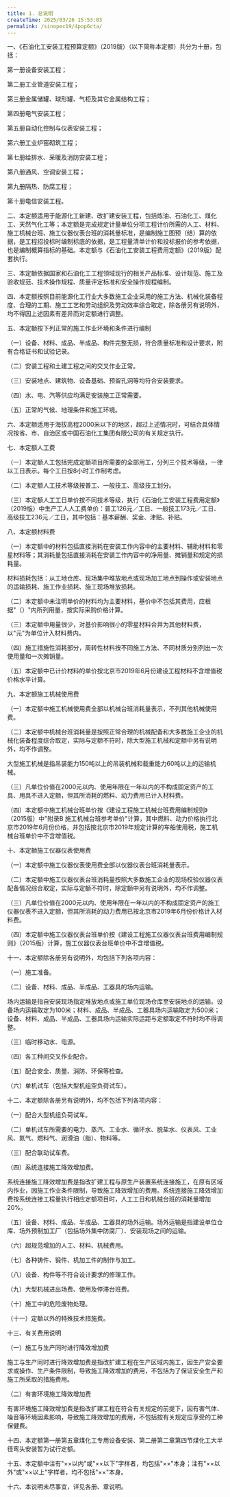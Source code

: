 ```yaml
---
title: 1. 总说明
createTime: 2025/03/26 15:53:03
permalink: /sinopec19/4pop6cta/
---
```


一、《石油化工安装工程预算定额》（2019版）（以下简称本定额）共分为十册，包括：

第一册设备安装工程；

第二册工业管道安装工程；

第三册金属储罐、球形罐、气柜及其它金属结构工程；

第四册电气安装工程；

第五册自动化控制与仪表安装工程；

第六册工业炉窑砌筑工程；

第七册给排水、采暖及消防安装工程；

第八册通风、空调安装工程；

第九册隔热、防腐工程；

第十册电信安装工程。

二、本定额适用于能源化工新建、改扩建安装工程，包括炼油、石油化工、煤化工、天然气化工等；本定额是完成规定计量单位分项工程计价所需的人工、材料、施工机械台班、施工仪器仪表台班的消耗量标准，是编制施工图预（结）算的依据，是工程招投标时编制标底的依据，是工程量清单计价和投标报价的参考依据，也是编制概算指标的基础。本定额与《石油化工安装工程费用定额》（2019版）配套执行。

三、本定额依据国家和石油化工工程领域现行的相关产品标准、设计规范、施工及验收规范、技术操作规程、质量评定标准和安全操作规程编制。

四、本定额按照目前能源化工行业大多数施工企业采用的施工方法、机械化装备程度、合理的工期、施工工艺和劳动组织及劳动效率综合取定，除各册另有说明外，均不得因上述因素有差异而对定额进行调整。

五、本定额按下列正常的施工作业环境和条件进行编制

（一）设备、材料、成品、半成品、构件完整无损，符合质量标准和设计要求，附有合格证书和试验记录。

（二）安装工程和土建工程之间的交叉作业正常。

（三）安装地点、建筑物、设备基础、预留孔洞等均符合安装要求。

（四）水、电、汽等供应均满足安装施工正常需要。

（五）正常的气候、地理条件和施工环境。

六、本定额适用于海拔高程2000米以下的地区，超过上述情况时，可结合具体情况按省、市、自治区或中国石油化工集团有限公司的有关规定执行。

七、本定额人工费

（一）本定额人工包括完成定额项目所需要的全部用工，分列三个技术等级，一律以工日表示。每个工日按8小时工作制考虑。

（二）本定额人工技术等级按普工、一般技工、高级技工划分。

（三）本定额人工工日单价按不同技术等级，执行《石油化工安装工程费用定额》（2019版）中生产工人人工费单价：普工126元／工日、一般技工173元／工日、高级技工236元／工日，其中包括：基本薪酬、奖金、津贴、补贴。

八、本定额材料费

（一）本定额中的材料包括直接消耗在安装工作内容中的主要材料、辅助材料和零星材料等；其消耗量包括直接消耗在安装工作内容中的净用量、摊销量和规定的损耗量。

材料损耗包括：从工地仓库、现场集中堆放地点或现场加工地点到操作或安装地点的运输损耗、施工作业损耗、施工现场堆放损耗。

（二）本定额中未注明单价的材料均为主要材料，基价中不包括其费用，应根据"（）"内所列用量，按实际采购价格计算。

（三）本定额中用量很少，对基价影响很小的零星材料合并为其他材料费，以"元"为单位计入材料费内。

（四）施工措施性消耗部分，周转性材料按不同施工方法、不同材质分别列出一次使用量和一次摊销量。

（五）本定额中已计价材料的单价按北京市2019年6月份建设工程材料不含增值税价格水平计算。

九、本定额施工机械使用费

（一）本定额中施工机械使用费全部以机械台班消耗量表示，不列其他机械使用费。

（二）本定额中机械台班消耗量是按照正常合理的机械配备和大多数施工企业的机械化装备程度综合取定，实际与定额不符时，除大型施工机械和定额中另有说明外，均不作调整。

大型施工机械是指吊装能力150吨以上的吊装机械和载重能力60吨以上的运输机械。

（三）凡单位价值在2000元以内、使用年限在一年以内的不构成固定资产的工具、用具不进入定额，但其所消耗的燃料、动力费用已计入材料费。

（四）本定额中施工机械台班单价按《建设工程施工机械台班费用编制规则》（2015版）中"附录B 施工机械台班参考单价"计算，其中燃料、动力价格执行北京市2019年6月份价格，并包括按北京市2019年规定计算的车船使用税，施工机械台班单价中不含增值税。

十、本定额施工仪器仪表使用费

（一）本定额中施工仪器仪表使用费全部以仪器仪表台班消耗量表示。

（二）本定额中施工仪器仪表台班消耗量按照大多数施工企业的现场校验仪器仪表配备情况综合取定，实际与定额不符时，除定额中另有说明外，均不作调整。

（三）凡单位价值在2000元以内、使用年限在一年以内的不构成固定资产的施工仪器仪表不进入定额，但其所消耗的动力费用已按北京市2019年6月份价格计入材料费。

（四）本定额中施工仪器仪表台班单价按《建设工程施工仪器仪表台班费用编制规则》（2015版）计算，施工仪器仪表台班单价中不含增值税。

十一、本定额除各册另有说明外，均包括下列各项内容：

（一）施工准备。

（二）设备、材料、成品、半成品、工器具的场内运输。

场内运输是指自安装现场指定堆放地点或施工单位现场仓库至安装地点的运输。设备场内运输取定为100米；材料、成品、半成品、工器具场内运输取定为500米；设备、材料、成品、半成品、工器具场内运输实际运距与定额取定不符时均不得调整。

（三）临时移动水、电源。

（四）各工种间交叉作业配合。

（五）配合安全、质量、消防、环保等检查。

（六）单机试车（包括大型机组空负荷试车）。

十二、本定额除各册另有说明外，均不包括下列各项内容：

（一）配合大型机组负荷试车。

（二）单机试车所需要的电力、蒸汽、工业水、循环水、脱盐水、仪表风、工业风、氮气、燃料气、润滑油（脂）、物料等。

（三）配合联动试车费。

（四）系统连接施工降效增加费。

系统连接施工降效增加费是指改扩建工程与原生产装置系统连接施工，在原有区域内作业，因施工作业条件限制，导致施工降效增加的费用。系统连接施工降效增加费按系统连接工程量执行相应定额项目时，人工工日和机械台班的消耗量增加20%。

（五）设备、材料、成品、半成品、工器具的场外运输。场外运输是指建设单位仓库、场外预制加工厂（包括场外集中防腐厂）、安装现场之间的运输。

（六）超规范增加的人工、材料、机械费用。

（七）各种铸件、锻件、机加工件的制作与加工。

（八）设备、构件等不符合设计要求的修理工作。

（九）大型机械进出场费、使用及停滞台班费。

（十）施工中的危险废物处理。

（十一）定额以外的特殊技术措施费。

十三、有关费用说明

（一）施工与生产同时进行降效增加费

施工与生产同时进行降效增加费是指改扩建工程在生产区域内施工，因生产安全要求或操作、生产条件限制，导致施工降效增加的费用，不包括为了保证安全生产和施工所采取的措施费用。

（二）有害环境施工降效增加费

有害环境施工降效增加费是指改扩建工程在符合有关规定的前提下，因有害气体、噪音等环境因素影响，导致施工降效增加的费用，不包括按有关规定应享受的工种保健费。

十四、本定额第一册第五章煤化工专用设备安装、第二册第二章第四节煤化工大半径弯头安装暂为试行定额。

十五、本定额中注有"××以内"或"××以下"字样者，均包括"××"本身；注有"××以外"或"××以上"字样者，均不包括"××"本身。

十六、本说明未尽事宜，详见各册、章说明。


